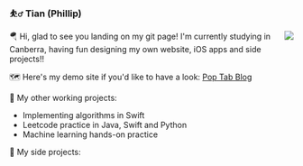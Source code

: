 ### ⛹️‍♂️ Tian (Phillip)

<img align="right" src="https://github-readme-stats.vercel.app/api?username=tian3rd&show_icons=true&icon_color=0366d6&text_color=24292e&hide_title=true" />

🪂 Hi, glad to see you landing on my git page! I'm currently studying in Canberra, having fun designing my own website, iOS apps and side projects!!

🗺 Here's my demo site if you'd like to have a look:
[Pop Tab Blog]()

🥥 My other working projects:

- Implementing algorithms in Swift
- Leetcode practice in Java, Swift and Python
- Machine learning hands-on practice

🍔 My side projects:
